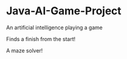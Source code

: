 # Java-AI-Game-Project
An artificial intelligence playing a game

Finds a finish from the start!

A maze solver!



